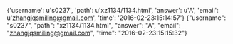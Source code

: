 {'username': u's0237', 'path': u'xz1134/1134.html', 'answer': u'A', 'email': u'zhangjqsmiling@gmail.com', 'time': '2016-02-23:15:14:57'}
{"username": "s0237", "path": "xz1134/1134.html", "answer": "A", "email": "zhangjqsmiling@gmail.com", "time": "2016-02-23:15:15:32"}